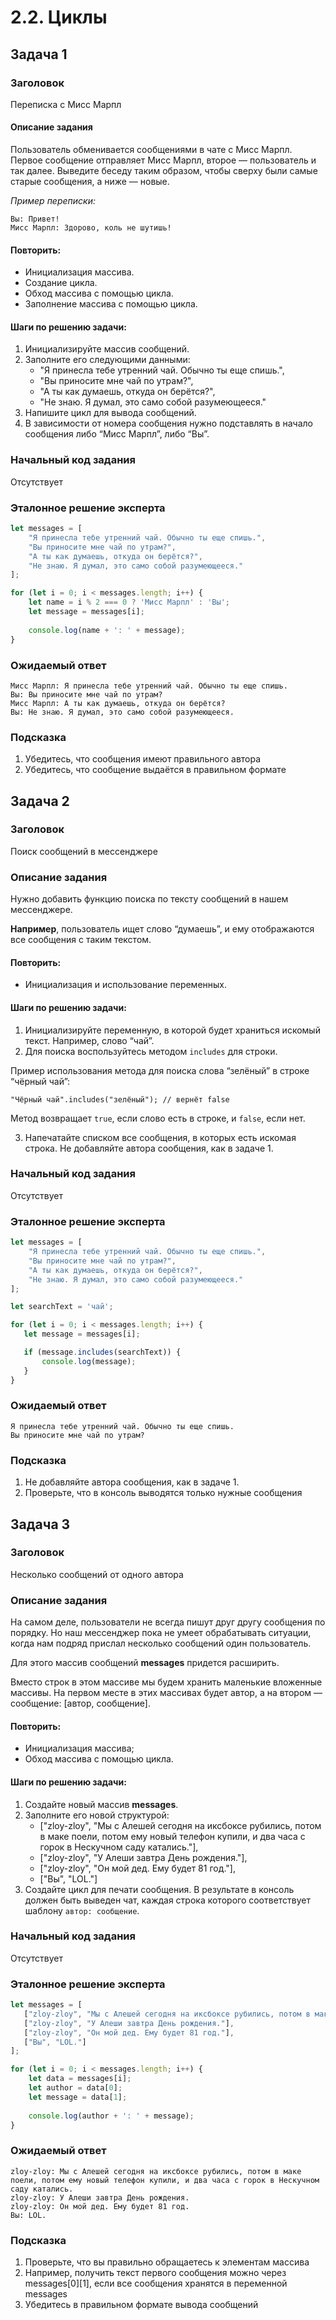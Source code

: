 # 2.2. Циклы

## Задача 1

### Заголовок

Переписка с Мисс Марпл

#### Описание задания

Пользователь обменивается сообщениями в чате с Мисс Марпл. Первое сообщение отправляет Мисс Марпл, второе — пользователь и так далее. Выведите беседу таким образом, чтобы сверху были самые старые сообщения, а ниже — новые.

*Пример переписки:*

```
Вы: Привет!
Мисс Марпл: Здорово, коль не шутишь!
```

#### Повторить:

* Инициализация массива.
* Создание цикла.
* Обход массива с помощью цикла.
* Заполнение массива с помощью цикла.

#### Шаги по решению задачи:

1. Инициализируйте массив сообщений.
2. Заполните его следующими данными:
    * "Я принесла тебе утренний чай. Обычно ты еще спишь.",
    * "Вы приносите мне чай по утрам?",
    * "А ты как думаешь, откуда он берётся?",
    * "Не знаю. Я думал, это само собой разумеющееся."
3. Напишите цикл для вывода сообщений.
4. В зависимости от номера сообщения нужно подставлять в начало сообщения либо “Мисс Марпл”, либо “Вы”.

### Начальный код задания

Отсутствует

### Эталонное решение эксперта

```js
let messages = [
    "Я принесла тебе утренний чай. Обычно ты еще спишь.",
    "Вы приносите мне чай по утрам?",
    "А ты как думаешь, откуда он берётся?",
    "Не знаю. Я думал, это само собой разумеющееся."
];

for (let i = 0; i < messages.length; i++) {
    let name = i % 2 === 0 ? 'Мисс Марпл' : 'Вы';
    let message = messages[i];
    
    console.log(name + ': ' + message);
}
```

### Ожидаемый ответ
```
Мисс Марпл: Я принесла тебе утренний чай. Обычно ты еще спишь.
Вы: Вы приносите мне чай по утрам?
Мисс Марпл: А ты как думаешь, откуда он берётся?
Вы: Не знаю. Я думал, это само собой разумеющееся.
```

### Подсказка

1. Убедитесь, что сообщения имеют правильного автора
2. Убедитесь, что сообщение выдаётся в правильном формате

## Задача 2

### Заголовок

Поиск сообщений в мессенджере

### Описание задания

Нужно добавить функцию поиска по тексту сообщений в нашем мессенджере.

**Например**, пользователь ищет слово “думаешь”, и ему отображаются все сообщения с таким текстом.

#### Повторить:

* Инициализация и использование переменных.

#### Шаги по решению задачи:
1. Инициализируйте переменную, в которой будет храниться искомый текст. Например, слово “чай”.
2. Для поиска воспользуйтесь методом `includes` для строки.

Пример использования метода для поиска слова “зелёный” в строке “чёрный чай”:

```
"Чёрный чай".includes("зелёный"); // вернёт false
```

Метод возвращает `true`, если слово есть в строке, и `false`, если нет.

3. Напечатайте списком все сообщения, в которых есть искомая строка. Не добавляйте автора сообщения, как в задаче 1.


### Начальный код задания

Отсутствует

### Эталонное решение эксперта

```js
let messages = [
    "Я принесла тебе утренний чай. Обычно ты еще спишь.",
    "Вы приносите мне чай по утрам?",
    "А ты как думаешь, откуда он берётся?",
    "Не знаю. Я думал, это само собой разумеющееся."
];

let searchText = 'чай';

for (let i = 0; i < messages.length; i++) {
   let message = messages[i];

   if (message.includes(searchText)) {
       console.log(message);
   }
}

```

### Ожидаемый ответ

```
Я принесла тебе утренний чай. Обычно ты еще спишь.
Вы приносите мне чай по утрам?
```

### Подсказка

1. Не добавляйте автора сообщения, как в задаче 1.
2. Проверьте, что в консоль выводятся только нужные сообщения

## Задача 3

### Заголовок

Несколько сообщений от одного автора

### Описание задания

На самом деле, пользователи не всегда пишут друг другу сообщения по порядку. Но наш мессенджер пока не умеет обрабатывать ситуации, когда нам подряд прислал несколько сообщений один пользователь.

Для этого массив сообщений **messages** придется расширить.

Вместо строк в этом массиве мы будем хранить маленькие вложенные массивы. На первом месте в этих массивах будет автор, а на втором — сообщение: [автор, сообщение].

#### Повторить:

* Инициализация массива;
* Обход массива с помощью цикла.

#### Шаги по решению задачи:
1. Создайте новый массив **messages**.
2. Заполните его новой структурой:
   * ["zloy-zloy", "Мы с Алешей сегодня на иксбоксе рубились, потом в маке поели, потом ему новый телефон купили, и два часа с горок в Нескучном саду катались."],
   * ["zloy-zloy", "У Алеши завтра День рождения."],
   * ["zloy-zloy", "Он мой дед. Ему будет 81 год."],
   * ["Вы", "LOL."]
3. Создайте цикл для печати сообщения. В результате в консоль должен быть выведен чат, каждая строка которого соответствует шаблону `автор: сообщение`.


### Начальный код задания

Отсутствует

### Эталонное решение эксперта

```js
let messages = [
   ["zloy-zloy", "Мы с Алешей сегодня на иксбоксе рубились, потом в маке поели, потом ему новый телефон купили, и два часа с горок в Нескучном саду катались."],
   ["zloy-zloy", "У Алеши завтра День рождения."],
   ["zloy-zloy", "Он мой дед. Ему будет 81 год."],
   ["Вы", "LOL."]
];

for (let i = 0; i < messages.length; i++) {
    let data = messages[i];
    let author = data[0];
    let message = data[1];
    
    console.log(author + ': ' + message);
}
```

### Ожидаемый ответ

```
zloy-zloy: Мы с Алешей сегодня на иксбоксе рубились, потом в маке поели, потом ему новый телефон купили, и два часа с горок в Нескучном саду катались.
zloy-zloy: У Алеши завтра День рождения.
zloy-zloy: Он мой дед. Ему будет 81 год.
Вы: LOL.
```

### Подсказка

1. Проверьте, что вы правильно обращаетесь к элементам массива
2. Например, получить текст первого сообщения можно через messages\[0\]\[1\], если все сообщения хранятся в переменной messages
3. Убедитесь в правильном формате вывода сообщений
